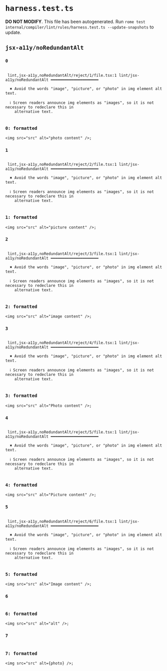 # `harness.test.ts`

**DO NOT MODIFY**. This file has been autogenerated. Run `rome test internal/compiler/lint/rules/harness.test.ts --update-snapshots` to update.

## `jsx-a11y/noRedundantAlt`

### `0`

```

 lint,jsx-a11y,noRedundantAlt/reject/1/file.tsx:1 lint/jsx-a11y/noRedundantAlt ━━━━━━━━━━━━━━━━━━━━━

  ✖ Avoid the words "image", "picture", or "photo" in img element alt text.

  ℹ Screen readers announce img elements as "images", so it is not necessary to redeclare this in
    alternative text.


```

### `0: formatted`

```tsx
<img src="src" alt="photo content" />;

```

### `1`

```

 lint,jsx-a11y,noRedundantAlt/reject/2/file.tsx:1 lint/jsx-a11y/noRedundantAlt ━━━━━━━━━━━━━━━━━━━━━

  ✖ Avoid the words "image", "picture", or "photo" in img element alt text.

  ℹ Screen readers announce img elements as "images", so it is not necessary to redeclare this in
    alternative text.


```

### `1: formatted`

```tsx
<img src="src" alt="picture content" />;

```

### `2`

```

 lint,jsx-a11y,noRedundantAlt/reject/3/file.tsx:1 lint/jsx-a11y/noRedundantAlt ━━━━━━━━━━━━━━━━━━━━━

  ✖ Avoid the words "image", "picture", or "photo" in img element alt text.

  ℹ Screen readers announce img elements as "images", so it is not necessary to redeclare this in
    alternative text.


```

### `2: formatted`

```tsx
<img src="src" alt="image content" />;

```

### `3`

```

 lint,jsx-a11y,noRedundantAlt/reject/4/file.tsx:1 lint/jsx-a11y/noRedundantAlt ━━━━━━━━━━━━━━━━━━━━━

  ✖ Avoid the words "image", "picture", or "photo" in img element alt text.

  ℹ Screen readers announce img elements as "images", so it is not necessary to redeclare this in
    alternative text.


```

### `3: formatted`

```tsx
<img src="src" alt="Photo content" />;

```

### `4`

```

 lint,jsx-a11y,noRedundantAlt/reject/5/file.tsx:1 lint/jsx-a11y/noRedundantAlt ━━━━━━━━━━━━━━━━━━━━━

  ✖ Avoid the words "image", "picture", or "photo" in img element alt text.

  ℹ Screen readers announce img elements as "images", so it is not necessary to redeclare this in
    alternative text.


```

### `4: formatted`

```tsx
<img src="src" alt="Picture content" />;

```

### `5`

```

 lint,jsx-a11y,noRedundantAlt/reject/6/file.tsx:1 lint/jsx-a11y/noRedundantAlt ━━━━━━━━━━━━━━━━━━━━━

  ✖ Avoid the words "image", "picture", or "photo" in img element alt text.

  ℹ Screen readers announce img elements as "images", so it is not necessary to redeclare this in
    alternative text.


```

### `5: formatted`

```tsx
<img src="src" alt="Image content" />;

```

### `6`

```

```

### `6: formatted`

```tsx
<img src="src" alt="alt" />;

```

### `7`

```

```

### `7: formatted`

```tsx
<img src="src" alt={photo} />;

```
